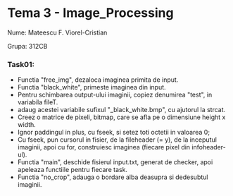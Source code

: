 # Tema 3 - Image_Processing
Nume: Mateescu F. Viorel-Cristian

Grupa: 312CB

### Task01:
* Functia "free_img", dezaloca imaginea primita de input.
* Functia "black_white", primeste imaginea din input.
* Pentru schimbarea output-ului imaginii, copiez denumirea "test", in variabila fileT.
* adaug acestei variabile sufixul "_black_white.bmp", cu ajutorul la strcat.
* Creez o matrice de pixeli, bitmap, care se afla pe o dimensiune height x width.
* Ignor paddingul in plus, cu fseek, si setez toti octetii in valoarea 0;
* Cu fseek, pun cursorul in fisier, de la fileheader (= y), de la inceputul imaginii, apoi cu for, construiesc imaginea (fiecare pixel din infoheader-ul).
* Functia "main", deschide fisierul input.txt, generat de checker, apoi apeleaza functiile pentru fiecare task.
* Functia "no_crop", adauga o bordare alba deasupra si dedesubtul imaginii.
